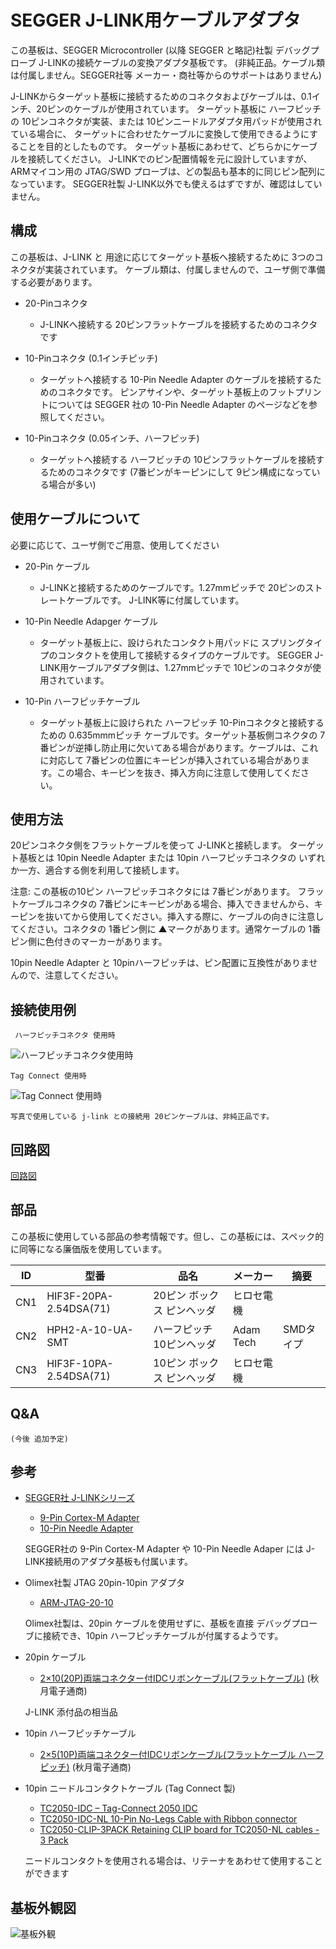 # SEGGER J-LINK用ケーブルアダプタ

この基板は、SEGGER Microcontroller (以降 SEGGER と略記)社製 デバッグプローブ J-LINKの接続ケーブルの変換アダプタ基板です。
(非純正品。ケーブル類は付属しません。SEGGER社等 メーカー・商社等からのサポートはありません)

 J-LINKからターゲット基板に接続するためのコネクタおよびケーブルは、0.1インチ、20ピンのケーブルが使用されています。
 ターゲット基板に ハーフピッチの 10ピンコネクタが実装、または 10ピンニードルアダプタ用パッドが使用されている場合に、
 ターゲットに合わせたケーブルに変換して使用できるようにすることを目的としたものです。
 ターゲット基板にあわせて、どちらかにケーブルを接続してください。
J-LINKでのピン配置情報を元に設計していますが、 ARMマイコン用の JTAG/SWD プローブは、どの製品も基本的に同じピン配列になっています。
SEGGER社製 J-LINK以外でも使えるはずですが、確認はしていません。

## 構成
この基板は、J-LINK と 用途に応じてターゲット基板へ接続するために 3つのコネクタが実装されています。 ケーブル類は、付属しませんので、ユーザ側で準備する必要があります。

* 20-Pinコネクタ
    * J-LINKへ接続する 20ピンフラットケーブルを接続するためのコネクタです
* 10-Pinコネクタ (0.1インチピッチ)
    * ターゲットへ接続する 10-Pin Needle Adapter のケーブルを接続するためのコネクタです。
    ピンアサインや、ターゲット基板上のフットプリントについては SEGGER 社の 10-Pin Needle Adapter のページなどを参照してください。

* 10-Pinコネクタ (0.05インチ、ハーフピッチ)
    * ターゲットへ接続する ハーフビッチの 10ピンフラットケーブルを接続するためのコネクタです (7番ピンがキーピンにして 9ピン構成になっている場合が多い)

## 使用ケーブルについて
必要に応じて、ユーザ側でご用意、使用してください

* 20-Pin ケーブル
    * J-LINKと接続するためのケーブルです。1.27mmピッチで 20ピンのストレートケーブルです。 J-LINK等に付属しています。

* 10-Pin Needle Adapger ケーブル
    * ターゲット基板上に、設けられたコンタクト用パッドに スプリングタイプのコンタクトを使用して接続するタイプのケーブルです。 SEGGER J-LINK用ケーブルアダプタ側は、1.27mmピッチで 10ピンのコネクタが使用されています。

* 10-Pin ハーフピッチケーブル
    * ターゲット基板上に設けられた ハーフピッチ 10-Pinコネクタと接続するための 0.635mmmピッチ ケーブルです。ターゲット基板側コネクタの 7番ピンが逆挿し防止用に欠いてある場合があります。ケーブルは、これに対応して 7番ピンの位置にキーピンが挿入されている場合があります。この場合、キーピンを抜き、挿入方向に注意して使用してください。


## 使用方法
20ピンコネクタ側をフラットケーブルを使って J-LINKと接続します。
ターゲット基板とは 10pin Needle Adapter または 10pin ハーフピッチコネクタの いずれか一方、適合する側を利用して接続します。

注意: この基板の10ピン ハーフピッチコネクタには 7番ピンがあります。 フラットケーブルコネクタの 7番ピンにキーピンがある場合、挿入できませんから、キーピンを抜いてから使用してください。挿入する際に、ケーブルの向きに注意してください。コネクタの 1番ピン側に ▲マークがあります。通常ケーブルの 1番ピン側に色付きのマーカーがあります。

10pin Needle Adapter と 10pinハーフピッチは、ピン配置に互換性がありませんので、注意してください。

## 接続使用例

     ハーフピッチコネクタ 使用時
![ハーフピッチコネクタ使用時](picture/HALF-connect.jpg)

    Tag Connect 使用時
![Tag Connect 使用時](picture/Tag-connect.jpg)

    写真で使用している j-link との接続用 20ピンケーブルは、非純正品です。

## 回路図

[回路図](documents/CABLE-ADAPTER-SEGGER.pdf)

## 部品
この基板に使用している部品の参考情報です。但し、この基板には、スペック的に同等になる廉価版を使用しています。

|ID|型番|品名|メーカー | 摘要|
|---|---|---|---|---|
|CN1| HIF3F-20PA-2.54DSA(71) |20ピン ボックス ピンヘッダ | ヒロセ電機 ||
|CN2| HPH2-A-10-UA-SMT |ハーフピッチ 10ピンヘッダ  | Adam Tech |SMDタイプ|
|CN3| HIF3F-10PA-2.54DSA(71) |10ピン ボックス ピンヘッダ | ヒロセ電機 ||


## Q&A


    (今後 追加予定)

## 参考
* [SEGGER社 J-LINKシリーズ ](https://www.segger.com/products/debug-probes/j-link/)
    * [9-Pin Cortex-M Adapter](https://www.segger.com/products/debug-probes/j-link/accessories/adapters/9-pin-cortex-m-adapter/)
    * [10-Pin Needle Adapter](https://www.segger.com/products/debug-probes/j-link/accessories/adapters/10-pin-needle-adapter/)

    SEGGER社の 9-Pin Cortex-M Adapter や 10-Pin Needle Adaper には J-LINK接続用のアダプタ基板も付属います。

* Olimex社製 JTAG 20pin-10pin アダプタ
    * [ARM-JTAG-20-10](https://www.olimex.com/Products/ARM/JTAG/ARM-JTAG-20-10/)

    Olimex社製は、20pin ケーブルを使用せずに、基板を直接 デバッグプローブに接続でき、10pin ハーフピッチケーブルが付属するようです。

* 20pin ケーブル
    * [2×10(20P)両端コネクター付IDCリボンケーブル(フラットケーブル)](https://akizukidenshi.com/catalog/g/g113378/) (秋月電子通商)

    J-LINK 添付品の相当品
    
* 10pin ハーフピッチケーブル
    * [2×5(10P)両端コネクター付IDCリボンケーブル(フラットケーブル ハーフピッチ)](https://akizukidenshi.com/catalog/g/g106776/) (秋月電子通商)

* 10pin ニードルコンタクトケーブル (Tag Connect 製)
    * [TC2050-IDC – Tag-Connect 2050 IDC](https://www.tag-connect.com/product/tc2050-idc-tag-connect-2050-idc)
    * [TC2050-IDC-NL 10-Pin No-Legs Cable with Ribbon connector](https://www.tag-connect.com/product/tc2050-idc-nl-10-pin-no-legs-cable-with-ribbon-connector)
    * [TC2050-CLIP-3PACK Retaining CLIP board for TC2050-NL cables - 3 Pack](https://www.tag-connect.com/product/tc2050-clip-3pack-retaining-clip)

    ニードルコンタクトを使用される場合は、リテーナをあわせて使用することができます
    

## 基板外観図

![基板外観](documents/CABLE-ADAPTER-SEGGER_top.jpg)